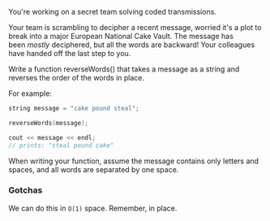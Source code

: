 You're working on a secret team solving coded transmissions.

Your team is scrambling to decipher a recent message, worried it's a plot to break into a major European National Cake Vault. The message has been *mostly* deciphered, but all the words are backward! Your colleagues have handed off the last step to you.

Write a function reverseWords() that takes a message as a string and reverses the order of the words in place.

For example:

```c++
string message = "cake pound steal";

reverseWords(message);

cout << message << endl;
// prints: "steal pound cake"
```

When writing your function, assume the message contains only letters and spaces, and all words are separated by one space.

### Gotchas

We can do this in `O(1)` space. Remember, in place.
